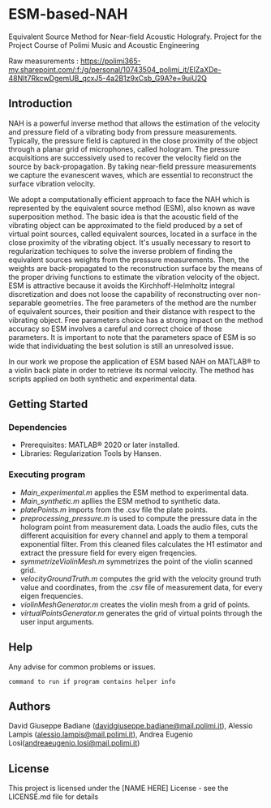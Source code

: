 # ESM-based-NAH
Equivalent Source Method for Near-field Acoustic Holografy. Project for the Project Course of Polimi Music and Acoustic Engineering

Raw measurements : https://polimi365-my.sharepoint.com/:f:/g/personal/10743504_polimi_it/ElZaXDe-48NIt7RkcwDgemUB_qcxJ5-4a2B1z9xCsb_G9A?e=9uiU2Q

## Introduction

NAH is a powerful inverse method that allows the estimation of the velocity and pressure field of a vibrating body from pressure measurements. Typically, the pressure field is captured in the close proximity of the object through a planar grid of microphones, called hologram. The pressure acquisitions are successively used to recover the velocity field on the source by back-propagation. By taking near-field pressure measurements we capture the evanescent waves, which are essential to reconstruct the surface vibration velocity.

We adopt a computationally efficient approach to face the NAH which is represented by the equivalent source method (ESM), also known as wave superposition method. The basic idea is that the acoustic field of the vibrating object can be approximated to the field produced by a set of virtual point sources, called equivalent sources, located in a surface in the close proximity of the vibrating object. It's usually necessary to resort to regularization techiques to solve the inverse problem of finding the equivalent sources weights from the pressure measurements. Then, the weights are back-propagated to the reconstruction surface by the means of the proper driving functions to estimate the vibration velocity of the object. ESM is attractive because it avoids the Kirchhoff-Helmholtz integral discretization and does not loose the capability of reconstructing over non-separable geometries. The free parameters of the method are the number of equivalent sources, their position and their distance with respect to the vibrating object. Free parameters choice has a strong impact on the method accuracy so ESM involves a careful and correct choice of those parameters. It is important to note that the parameters space of ESM is so wide that individuating the best solution is still an unresolved issue. 

In our work we propose the application of ESM based NAH on MATLAB®  to a violin back plate in order to retrieve its normal velocity. The method has scripts applied on both synthetic and experimental data.

## Getting Started

### Dependencies

* Prerequisites: MATLAB® 2020 or later installed.
* Libraries: Regularization Tools by Hansen.

### Executing program

* *Main_experimental.m* applies the ESM method to experimental data.
* *Main_synthetic.m* apllies the ESM method to synthetic data.
* *platePoints.m* imports from the .csv file the plate points.
* *preprocessing_pressure.m* is used to compute the pressure data in the hologram point from measurement data. Loads the audio files, cuts the different acquisition for every channel and apply to them a temporal exponential filter. From this cleaned files calculates the H1 estimator and extract the pressure field for every eigen freqencies.
* *symmetrizeViolinMesh.m* symmetrizes the point of the violin scanned grid.
* *velocityGroundTruth.m* computes the grid with the velocity ground truth value and coordinates, from the .csv file of measurement data, for every eigen frequencies.
* *violinMeshGenerator.m* creates the violin mesh from a grid of points.
* *virtualPointsGenerator.m* generates the grid of virtual points through the user input arguments.

## Help

Any advise for common problems or issues.
```
command to run if program contains helper info
```

## Authors

David Giuseppe Badiane (davidgiuseppe.badiane@mail.polimi.it), Alessio Lampis (alessio.lampis@mail.polimi.it), Andrea Eugenio Losi(andreaeugenio.losi@mail.polimi.it)


## License

This project is licensed under the [NAME HERE] License - see the LICENSE.md file for details
